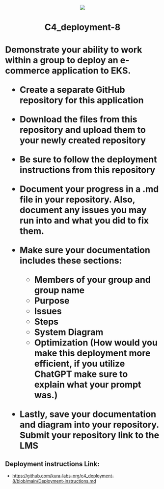 <p align="center">
<img src="https://github.com/kura-labs-org/kuralabs_deployment_1/blob/main/Kuralogo.png">
</p>
<h1 align="center">C4_deployment-8<h1> 

Demonstrate your ability to work within a group to deploy an e-commerce application to EKS.

- Create a separate GitHub repository for this application 

- Download the files from this repository and upload them to your newly created repository 

- Be sure to follow the deployment instructions from this repository  

- Document your progress in a .md file in your repository. Also, document any issues you may run into and what you did to fix them.

- Make sure your documentation includes these sections:
  - Members of your group and group name
  - Purpose
  - Issues
  - Steps
  - System Diagram 
  - Optimization (How would you make this deployment more efficient, if you utilize ChatGPT make sure to explain what your prompt was.)

- Lastly, save your documentation and diagram into your repository. Submit your repository link to the LMS

## Deployment instructions Link:
-  https://github.com/kura-labs-org/c4_deployment-8/blob/main/Deployment-instructions.md
